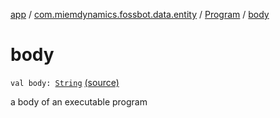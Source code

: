 [app](../../index.md) / [com.miemdynamics.fossbot.data.entity](../index.md) / [Program](index.md) / [body](./body.md)

# body

`val body: `[`String`](https://kotlinlang.org/api/latest/jvm/stdlib/kotlin/-string/index.html) [(source)](https://github.com/binyot/fossbot/tree/master/app/src/main/java/com/miemdynamics/fossbot/data/entity/Program.kt#L17)

a body of an executable program

